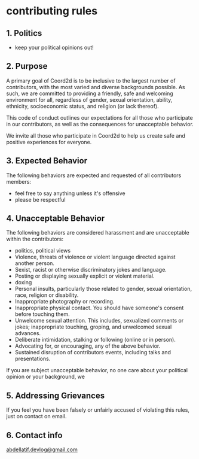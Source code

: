# contributing rules

## 1. Politics
- keep your political opinions out!

## 2. Purpose
A primary goal of Coord2d is to be inclusive to the largest number of contributors, with the most varied and diverse backgrounds possible. As such, we are committed to providing a friendly, safe and welcoming environment for all, regardless of gender, sexual orientation, ability, ethnicity, socioeconomic status, and religion (or lack thereof).

This code of conduct outlines our expectations for all those who participate in our contributors, as well as the consequences for unacceptable behavior.

We invite all those who participate in Coord2d to help us create safe and positive experiences for everyone.

## 3. Expected Behavior
The following behaviors are expected and requested of all contributors members:

 * feel free to say anything unless it's offensive
 * please be respectful

## 4. Unacceptable Behavior
The following behaviors are considered harassment and are unacceptable within the contributors:

 * politics, political views
 * Violence, threats of violence or violent language directed against another person.
 * Sexist, racist or otherwise discriminatory jokes and language.
 * Posting or displaying sexually explicit or violent material.
 * doxing
 * Personal insults, particularly those related to gender, sexual orientation, race, religion or disability.
 * Inappropriate photography or recording.
 * Inappropriate physical contact. You should have someone's consent before touching them.
 * Unwelcome sexual attention. This includes, sexualized comments or jokes; inappropriate touching, groping, and unwelcomed sexual advances.
 * Deliberate intimidation, stalking or following (online or in person).
 * Advocating for, or encouraging, any of the above behavior.
 * Sustained disruption of contributors events, including talks and presentations.


If you are subject unacceptable behavior, no one care about your political opinion or your background, we

## 5. Addressing Grievances
If you feel you have been falsely or unfairly accused of violating this rules, just on contact on email.

## 6. Contact info
abdellatif.devlog@gmail.com

